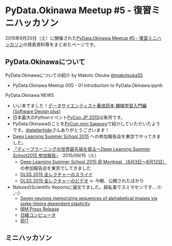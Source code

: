 # PyData.Okinawa Meetup #5 - 復習ミニハッカソン

2015年9月20日（土）に開催された[PyData.Okinawa Meetup #5 - 復習ミニハッカソン](http://pydataokinawa.connpass.com/event/20225/)の発表資料等をまとめたページです。

## PyData.Okinawaについて

PyData.Okinawaについての紹介
by Makoto Otsuka [@makotsuka55](https://twitter.com/makotsuka55)

- PyData.Okinawa Meetup 005 - 01 Introduction to PyData.Okinawa.ipynb

PyData.Okinawa NEWS
- いい本でました！[データサイエンティスト養成読本 機械学習入門編 (Software Design plus)](http://gihyo.jp/book/2015/978-4-7741-7631-4)
- 日本最大のPythonイベント[PyCon JP 2015](https://pycon.jp/2015/ja/)は来月です。
- PyData.Okinawaのことを[PyCon mini Sapporo](http://sapporo.pycon.jp/2015/)で紹介していただいたようです。[@atelierhide](https://twitter.com/atelierhide)さんありがとうございます！
- [Deep Learning Summer School 2015](https://sites.google.com/site/deeplearningsummerschool/schedule) への参加報告会を東京でやってきました。
- [「ディープラーニングの世界最先端を探る〜Deep Learning Summer School2015 参加報告」](http://peatix.com/event/114046)　2015/09/15（火）
  - [Deep Learning Summer School 2015 @ Montreal （8月3日〜8月12日）](https://sites.google.com/site/deeplearningsummerschool/)の参加報告会を東京でしてきました
  - [DLSS 2015 全レクチャーのスライド](https://sites.google.com/site/deeplearningsummerschool/schedule)
  - [DLSS 2015 全レクチャーのビデオ](http://videolectures.net/deeplearning2015_montreal/)  <- 今朝、公開されたばかり
- NatureのScientific Reportsに論文でました。超私事でスミマセンです... /(-_-;)
  - [Seven neurons memorizing sequences of alphabetical images via spike-timing dependent plasticity](http://www.nature.com/articles/srep14149)
  - [IBM Press Release](http://www-06.ibm.com/jp/press/2015/09/1601.html)
  - [日経コンピュータ](http://itpro.nikkeibp.co.jp/atcl/news/15/091703009/)
  - [@IT](http://www.atmarkit.co.jp/ait/articles/1509/17/news158.html)

## ミニハッカソン

